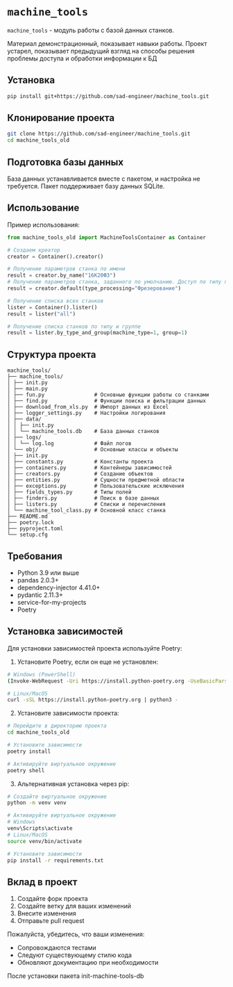 # `machine_tools`

`machine_tools` - модуль работы с базой данных станков.

Материал демонстрационный, показывает навыки работы.
Проект устарел, показывает предыдущий взгляд на способы решения проблемы доступа и обработки информации к БД 

## Установка
```bash
pip install git+https://github.com/sad-engineer/machine_tools.git
```

## Клонирование проекта
```bash
git clone https://github.com/sad-engineer/machine_tools.git
cd machine_tools_old
```

## Подготовка базы данных
База данных устанавливается вместе с пакетом, и настройка не требуется. Пакет поддерживает базу данных SQLite.


## Использование

Пример использования:

```python
from machine_tools_old import MachineToolsContainer as Container

# Создаем креатор
creator = Container().creator()

# Получение параметров станка по имени
result = creator.by_name("16К20Ф3")
# Получение параметров станка, заданного по умолчанию. Доступ по типу процесса
result = creator.default(type_processing="Фрезерование")

# Получение списка всех станков 
lister = Container().lister()
result = lister("all")

# Получение списка станков по типу и группе
result = lister.by_type_and_group(machine_type=1, group=1)
```

## Структура проекта
```
machine_tools/
├── machine_tools/
│ ├── init.py
│ ├── main.py
│ ├── fun.py                # Основные функции работы со станками
│ ├── find.py               # Функции поиска и фильтрации данных
│ ├── download_from_xls.py  # Импорт данных из Excel
│ ├── logger_settings.py    # Настройки логирования
│ ├── data/
│ │ ├── init.py
│ │ └── machine_tools.db    # База данных станков
│ ├── logs/
│ │ └── log.log             # Файл логов
│ └── obj/                  # Основные классы и объекты
│ ├── init.py
│ ├── constants.py          # Константы проекта
│ ├── containers.py         # Контейнеры зависимостей
│ ├── creators.py           # Создание объектов
│ ├── entities.py           # Сущности предметной области
│ ├── exceptions.py         # Пользовательские исключения
│ ├── fields_types.py       # Типы полей
│ ├── finders.py            # Поиск в базе данных
│ ├── listers.py            # Списки и перечисления
│ └── machine_tool_class.py # Основной класс станка
├── README.md 
├── poetry.lock 
├── pyproject.toml 
└── setup.cfg 
```

## Требования

- Python 3.9 или выше
- pandas 2.0.3+
- dependency-injector 4.41.0+
- pydantic 2.11.3+
- service-for-my-projects 
- Poetry

## Установка зависимостей

Для установки зависимостей проекта используйте Poetry:

1. Установите Poetry, если он еще не установлен:
```sh
# Windows (PowerShell)
(Invoke-WebRequest -Uri https://install.python-poetry.org -UseBasicParsing).Content | python -

# Linux/MacOS
curl -sSL https://install.python-poetry.org | python3 -
```

2. Установите зависимости проекта:
```sh
# Перейдите в директорию проекта
cd machine_tools_old

# Установите зависимости
poetry install

# Активируйте виртуальное окружение
poetry shell
```

3. Альтернативная установка через pip:
```sh
# Создайте виртуальное окружение
python -m venv venv

# Активируйте виртуальное окружение
# Windows
venv\Scripts\activate
# Linux/MacOS
source venv/bin/activate

# Установите зависимости
pip install -r requirements.txt
```

## Вклад в проект

1. Создайте форк проекта
2. Создайте ветку для ваших изменений
3. Внесите изменения
4. Отправьте pull request

Пожалуйста, убедитесь, что ваши изменения:
- Сопровождаются тестами
- Следуют существующему стилю кода
- Обновляют документацию при необходимости




После установки пакета
init-machine-tools-db
